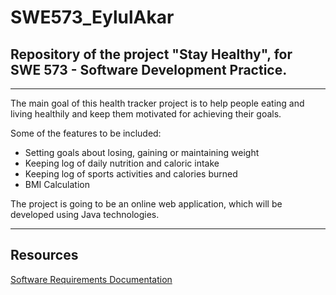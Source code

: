 # SWE573_EylulAkar
## Repository of the project "Stay Healthy", for SWE 573 - Software Development Practice.

--------------------------------------------------------------------------------------
The main goal of this health tracker project is to help people eating and living healthily and keep them motivated for achieving their goals.

Some of the features to be included: 

- Setting goals about losing, gaining or maintaining weight
- Keeping log of daily nutrition and caloric intake
- Keeping log of sports activities and calories burned 
- BMI Calculation

The project is going to be an online web application, which will be developed using Java technologies.

--------------------------------------------------------------------------------------

<h2>Resources</h2> 
<p>
<a href="https://drive.google.com/open?id=1S2NTQTGnYChdtDR3dKe6bCiJvKNIAnhM51_QDTRCosw" target="_blank">Software Requirements Documentation</a></p>

